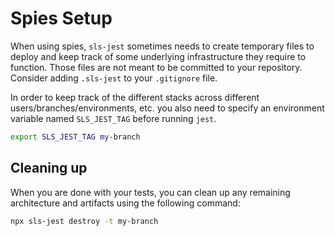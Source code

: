 # Spies Setup

When using spies, `sls-jest` sometimes needs to create temporary files to deploy and keep track of some underlying infrastructure they require to function. Those files are not meant to be committed to your repository. Consider adding `.sls-jest` to your `.gitignore` file.

In order to keep track of the different stacks across different users/branches/environments, etc. you also need to specify an environment variable named `SLS_JEST_TAG` before running `jest`.

```bash
export SLS_JEST_TAG my-branch
```

## Cleaning up

When you are done with your tests, you can clean up any remaining architecture and artifacts using the following command:

```bash
npx sls-jest destroy -t my-branch
```
